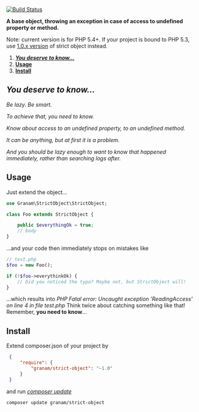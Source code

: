 [![Build Status](https://travis-ci.org/jaroslavtyc/granam-strict-object.svg?branch=travis-support-forced)](https://travis-ci.org/jaroslavtyc/granam-strict-object)

**A base object, throwing an exception in case of access to undefined property or method.**

Note: current version is for PHP 5.4+. If your project is bound to PHP 5.3, use [1.0.x version](https://github.com/jaroslavtyc/granam-strict-object/tree/1.0) of strict object instead.

1. [***You deserve to know...***](#you-deserve-to-know)
2. [**Usage**](#usage)
3. [**Install**](#Install)

## *You deserve to know...*

*Be lazy. Be smart.*

*To achieve that, you need to know.*

*Know about access to an undefined property, to an undefined method.*

*It can be anything, but at first it is a problem.*

*And you should be lazy enough to want to know that happened immediately, rather than searching logs after.*

## Usage

Just extend the object...

```php
use Granam\StrictObject\StrictObject;

class Foo extends StrictObject {

    public $everythingOk = true;
    // body
}
```

...and your code then immediately stops on mistakes like

```php
// test.php
$foo = new Foo();

if (!$foo->everythinkOk) {
    // Did you noticed the typo? Maybe not, but StrictObject will!
}
```
...which results into *PHP Fatal error: Uncaught exception 'ReadingAccess' on line 4 in file test.php*
Think twice about catching something like that! Remember, **you need to know**...

## Install

Extend composer.json of your project by
```json
 {
     "require": {
         "granam/strict-object": "~1.0"
     }
 }
```
and run *[composer update](https://getcomposer.org/doc/03-cli.md#update)*
```
composer update granam/strict-object
```

